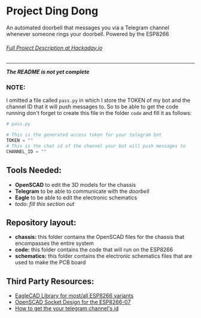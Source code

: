 # Project Ding Dong
An automated doorbell that messages you via a Telegram channel whenever someone rings your doorbell. Powered by the ESP8266
###### [Full Project Description at Hackaday.io](https://hackaday.io/project/61540-project-ding-dong)
------------------------

***The README is not yet complete***

### NOTE:
I omitted a file called `pass.py` in which I store the TOKEN of my bot and the channel ID that it will push messages to.
So to be able to get the code running don't forget to create this file in the folder `code` and fill it as follows:
``` python
# pass.py

# This is the generated access token for your telegram bot
TOKEN = ""
# This is the chat id of the channel your bot will push messages to
CHANNEL_ID = ""
```


Tools Needed:
-------------
- **OpenSCAD** to edit the 3D models for the chassis
- **Telegram** to be able to communicate with the *doorbell*
- **Eagle** to be able to edit the electronic schematics
- *todo: fill this section out*

Repository layout:
----------
- **chassis:** this folder contains the OpenSCAD files for the chassis that encompasses the entire system
- **code:** this folder contains the code that will run on the ESP8266
- **schematics:** this folder contains the electronic schematics files that are used to make the PCB board

Third Party Resources:
----------------------
- [EagleCAD Library for most/all ESP8266 variants](https://github.com/wvanvlaenderen/ESP8266-Eagle_Library)
- [OpenSCAD Socket Design for the ESP8266-07](https://github.com/makertum/ESP8266-RNS)
- [How to get the your telegram channel's id](https://github.com/GabrielRF/telegram-id#web-channel-id)